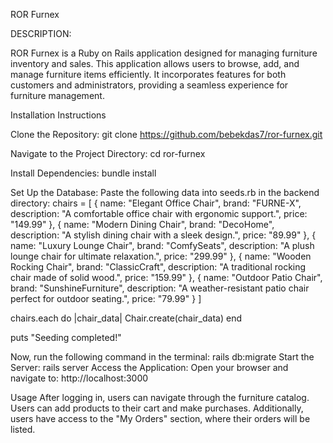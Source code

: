 ROR Furnex

DESCRIPTION:

ROR Furnex is a Ruby on Rails application designed for managing furniture inventory and sales. This application allows users to browse, add, and manage furniture items efficiently. It incorporates features for both customers and administrators, providing a seamless experience for furniture management.

Installation Instructions

Clone the Repository:
git clone https://github.com/bebekdas7/ror-furnex.git

Navigate to the Project Directory:
cd ror-furnex

Install Dependencies:
bundle install

Set Up the Database: Paste the following data into seeds.rb in the backend directory:
chairs = [
  { name: "Elegant Office Chair", brand: "FURNE-X", description: "A comfortable office chair with ergonomic support.", price: "149.99" },
  { name: "Modern Dining Chair", brand: "DecoHome", description: "A stylish dining chair with a sleek design.", price: "89.99" },
  { name: "Luxury Lounge Chair", brand: "ComfySeats", description: "A plush lounge chair for ultimate relaxation.", price: "299.99" },
  { name: "Wooden Rocking Chair", brand: "ClassicCraft", description: "A traditional rocking chair made of solid wood.", price: "159.99" },
  { name: "Outdoor Patio Chair", brand: "SunshineFurniture", description: "A weather-resistant patio chair perfect for outdoor seating.", price: "79.99" }
]

chairs.each do |chair_data|
  Chair.create(chair_data)
end

puts "Seeding completed!"

Now, run the following command in the terminal:
rails db:migrate
Start the Server:
rails server
Access the Application: Open your browser and navigate to: http://localhost:3000

Usage
After logging in, users can navigate through the furniture catalog. Users can add products to their cart and make purchases. Additionally, users have access to the "My Orders" section, where their orders will be listed.


